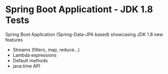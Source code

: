 # Spring Boot Applicationt - JDK 1.8 Tests

Spring Boot Application (Spring-Data-JPA based) showcasing JDK 1.8 new features

* Streams (filters, map, reduce...)
* Lambda expressions
* Default methods
* java.time API
